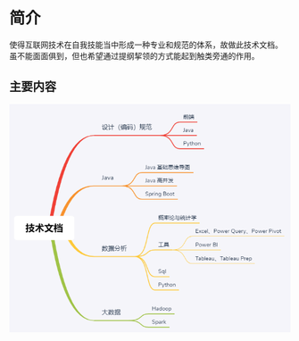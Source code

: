 # 简介
使得互联网技术在自我技能当中形成一种专业和规范的体系，故做此技术文档。  
虽不能面面俱到，但也希望通过提纲挈领的方式能起到触类旁通的作用。

## 主要内容
![Java导图](zh-cn/_images/技术文档.png "简介")
